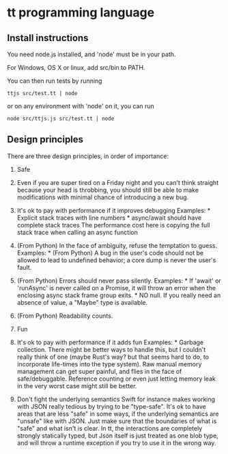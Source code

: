 tt programming language
=======================

## Install instructions

You need node.js installed, and 'node' must be in your path.

For Windows, OS X or linux, add src/bin to PATH.

You can then run tests by running

    ttjs src/test.tt | node

or on any environment with 'node' on it, you can run

    node src/ttjs.js src/test.tt | node

## Design principles

There are three design principles, in order of importance:

1. Safe
  1. Even if you are super tired on a Friday night and you can't
     think straight because your head is throbbing, you should still be
     able to make modifications with minimal chance of introducing a new bug.
  2. It's ok to pay with performance if it improves debugging
    Examples:
    * Explicit stack traces with line numbers
    * async/await should have complete stack traces
      The performance cost here is copying the full stack trace
      when calling an async function
  3. (From Python) In the face of ambiguity, refuse the temptation to guess.
    Examples:
    * (From Python) A bug in the user's code should not be allowed to lead to
       undefined behavior; a core dump is never the user's fault.
  4. (From Python) Errors should never pass silently.
    Examples:
    * If 'await' or 'runAsync' is never called on a Promise, it will
      throw an error when the enclosing async stack frame group exits.
    * NO null.
      If you really need an absence of value, a "Maybe" type is available.
  5. (From Python) Readability counts.

2. Fun
  1. It's ok to pay with performance if it adds fun
    Examples:
    * Garbage collection. There might be better ways to handle this,
      but I couldn't really think of one (maybe Rust's way? but that seems
      hard to do, to incorporate life-times into the type system).
      Raw manual memory management can get super painful, and flies in
      the face of safe/debuggable.
      Reference counting or even just letting memory leak in the very
      worst case might still be better.

  2. Don't fight the underlying semantics
     Swift for instance makes working with JSON really tedious by trying
     to be "type-safe".
     It's ok to have areas that are less "safe" in some ways, if the
     underlying semantics are "unsafe" like with JSON.
     Just make sure that the boundaries of what is "safe" and what isn't
     is clear.
     In tt, the interactions are completely strongly statically typed,
     but Json itself is just treated as one blob type, and will throw
     a runtime exception if you try to use it in the wrong way.

